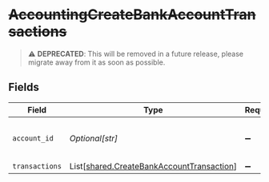 # ~~AccountingCreateBankAccountTransactions~~

> :warning: **DEPRECATED**: This will be removed in a future release, please migrate away from it as soon as possible.


## Fields

| Field                                                                                            | Type                                                                                             | Required                                                                                         | Description                                                                                      | Example                                                                                          |
| ------------------------------------------------------------------------------------------------ | ------------------------------------------------------------------------------------------------ | ------------------------------------------------------------------------------------------------ | ------------------------------------------------------------------------------------------------ | ------------------------------------------------------------------------------------------------ |
| `account_id`                                                                                     | *Optional[str]*                                                                                  | :heavy_minus_sign:                                                                               | Unique identifier for a bank account.                                                            | 13d946f0-c5d5-42bc-b092-97ece17923ab                                                             |
| `transactions`                                                                                   | List[[shared.CreateBankAccountTransaction](../../models/shared/createbankaccounttransaction.md)] | :heavy_minus_sign:                                                                               | N/A                                                                                              |                                                                                                  |
